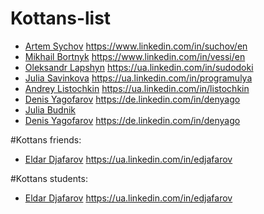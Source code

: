 # Kottans-list
- [Artem Sychov](https://github.com/suchov) https://www.linkedin.com/in/suchov/en
- [Mikhail Bortnyk](https://github.com/vessi) https://www.linkedin.com/in/vessi/en
- [Oleksandr Lapshyn](https://github.com/sudodoki) https://ua.linkedin.com/in/sudodoki
- [Julia Savinkova](https://github.com/programulya) https://ua.linkedin.com/in/programulya
- [Andrey Listochkin](https://github.com/listochkin) https://ua.linkedin.com/in/listochkin
- [Denis Yagofarov](https://github.com/denyago) https://de.linkedin.com/in/denyago
- [Julia Budnik](https://github.com/mayosh)
- [Denis Yagofarov](https://github.com/denyago) https://de.linkedin.com/in/denyago

#Kottans friends:
- [Eldar Djafarov](https://github.com/edjafarov) https://ua.linkedin.com/in/edjafarov

#Kottans students:
- [Eldar Djafarov](https://github.com/edjafarov) https://ua.linkedin.com/in/edjafarov
